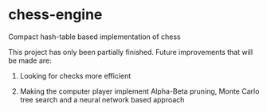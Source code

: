 # chess-engine
Compact hash-table based implementation of chess

This project has only been partially finished. Future improvements that will be made are:

1. Looking for checks more efficient

2. Making the computer player implement Alpha-Beta pruning, Monte Carlo tree search and a neural network based approach
